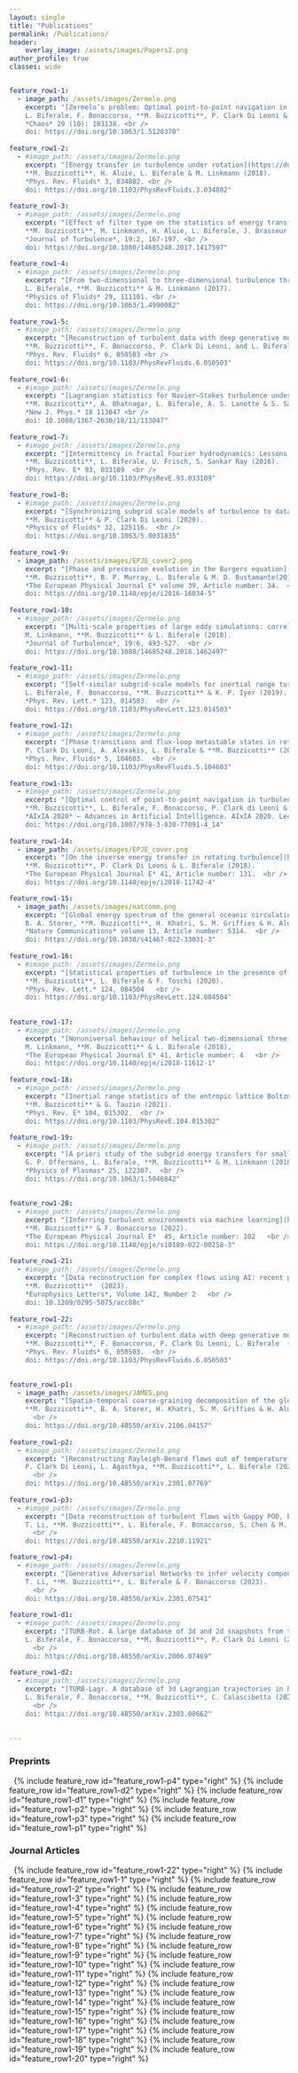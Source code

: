 ```yaml
---
layout: single
title: "Publications"
permalink: /Publications/
header:
    overlay_image: /assets/images/Papers2.png
author_profile: true
classes: wide


feature_row1-1:
  - image_path: /assets/images/Zermelo.png
    excerpt: "[Zermelo’s problem: Optimal point-to-point navigation in 2D turbulent flows using reinforcement learning](https://doi.org/10.1063/1.5120370) <br />
    L. Biferale, F. Bonaccorso, **M. Buzzicotti**, P. Clark Di Leoni & K. Gustavsson (2019).
    *Chaos* 29 (10): 103138. <br />
    doi: https://doi.org/10.1063/1.5120370"
    
feature_row1-2:
  - #image_path: /assets/images/Zermelo.png
    excerpt: "[Energy transfer in turbulence under rotation](https://doi.org/10.1103/PhysRevFluids.3.034802) <br />
    **M. Buzzicotti**, H. Aluie, L. Biferale & M. Linkmann (2018).
    *Phys. Rev. Fluids* 3, 034802. <br />
    doi: https://doi.org/10.1103/PhysRevFluids.3.034802"
    
feature_row1-3:
  - #image_path: /assets/images/Zermelo.png
    excerpt: "[Effect of filter type on the statistics of energy transfer between resolved and subfilter scales from a-priori analysis of direct numerical simulations of isotropic turbulence](https://doi.org/10.1080/14685248.2017.1417597) <br />
    **M. Buzzicotti**, M. Linkmann, H. Aluie, L. Biferale, J. Brasseur & C. Meneveau (2018).
    *Journal of Turbulence*, 19:2, 167-197. <br />
    doi: https://doi.org/10.1080/14685248.2017.1417597"
    
feature_row1-4:
  - #image_path: /assets/images/Zermelo.png
    excerpt: "[From two-dimensional to three-dimensional turbulence through two-dimensional three-component flows](https://doi.org/10.1063/1.4990082) <br />
    L. Biferale, **M. Buzzicotti** & M. Linkmann (2017).
    *Physics of Fluids* 29, 111101. <br />
    doi: https://doi.org/10.1063/1.4990082"
 
feature_row1-5:
  - #image_path: /assets/images/Zermelo.png
    excerpt: "[Reconstruction of turbulent data with deep generative models for semantic inpainting from TURB-Rot database](https://doi.org/10.1103/PhysRevFluids.6.050503)<br />
    **M. Buzzicotti**, F. Bonaccorso, P. Clark Di Leoni, and L. Biferale (2021).
    *Phys. Rev. Fluids* 6, 050503 <br />
    doi: https://doi.org/10.1103/PhysRevFluids.6.050503"
    
feature_row1-6:
  - #image_path: /assets/images/Zermelo.png
    excerpt: "[Lagrangian statistics for Navier–Stokes turbulence under Fourier-mode reduction: fractal and homogeneous decimations](https://iopscience.iop.org/article/10.1088/1367-2630/18/11/113047/meta) <br />
    **M. Buzzicotti**, A. Bhatnagar, L. Biferale, A. S. Lanotte & S. Sankar Ray (2016).
    *New J. Phys.* 18 113047 <br />
    doi: 10.1088/1367-2630/18/11/113047"
    
feature_row1-7:
  - #image_path: /assets/images/Zermelo.png
    excerpt: "[Intermittency in fractal Fourier hydrodynamics: Lessons from the Burgers equation](https://doi.org/10.1103/PhysRevE.93.033109) <br />
    **M. Buzzicotti**, L. Biferale, U. Frisch, S. Sankar Ray (2016).
    *Phys. Rev. E* 93, 033109  <br />
    doi: https://doi.org/10.1103/PhysRevE.93.033109"
    
feature_row1-8:
  - #image_path: /assets/images/Zermelo.png
    excerpt: "[Synchronizing subgrid scale models of turbulence to data](https://doi.org/10.1063/5.0031835) <br />
    **M. Buzzicotti** & P. Clark Di Leoni (2020).
    *Physics of Fluids* 32, 125116.  <br />
    doi: https://doi.org/10.1063/5.0031835"
    
feature_row1-9:
  - image_path: /assets/images/EPJE_cover2.png
    excerpt: "[Phase and precession evolution in the Burgers equation](https://doi.org/10.1140/epje/i2016-16034-5) <br />
    **M. Buzzicotti**, B. P. Murray, L. Biferale & M. D. Bustamante(2016).
    *The European Physical Journal E* volume 39, Article number: 34.  <br />
    doi: https://doi.org/10.1140/epje/i2016-16034-5"
    
feature_row1-10:
  - #image_path: /assets/images/Zermelo.png
    excerpt: "[Multi-scale properties of large eddy simulations: correlations between resolved-scale velocity-field increments and subgrid-scale quantities](https://doi.org/10.1080/14685248.2018.1462497) <br />
    M. Linkmann, **M. Buzzicotti** & L. Biferale (2018).
    *Journal of Turbulence*, 19:6, 493-527.  <br />
    doi: https://doi.org/10.1080/14685248.2018.1462497"
    
feature_row1-11:
  - #image_path: /assets/images/Zermelo.png
    excerpt: "[Self-similar subgrid-scale models for inertial range turbulence and accurate measurements of intermittency](https://doi.org/10.1103/PhysRevLett.123.014503) <br />
    L. Biferale, F. Bonaccorso, **M. Buzzicotti** & K. P. Iyer (2019).
    *Phys. Rev. Lett.* 123, 014503.  <br />
    doi: https://doi.org/10.1103/PhysRevLett.123.014503"
    
feature_row1-12:
  - #image_path: /assets/images/Zermelo.png
    excerpt: "[Phase transitions and flux-loop metastable states in rotating turbulence](https://doi.org/10.1103/PhysRevFluids.5.104603) <br />
    P. Clark Di Leoni, A. Alexakis, L. Biferale & **M. Buzzicotti** (2020).
    *Phys. Rev. Fluids* 5, 104603.  <br />
    doi: https://doi.org/10.1103/PhysRevFluids.5.104603"
    
feature_row1-13:
  - #image_path: /assets/images/Zermelo.png
    excerpt: "[Optimal control of point-to-point navigation in turbulent time dependent flows using reinforcement learning](https://doi.org/10.1007/978-3-030-77091-4_14) <br />
    **M. Buzzicotti**, L. Biferale, F. Bonaccorso, P. Clark di Leoni & K. Gustavsson (2021).
    *AIxIA 2020* – Advances in Artificial Intelligence. AIxIA 2020. Lecture Notes in Computer Science(), vol 12414. Springer, Cham. <br />
    doi: https://doi.org/10.1007/978-3-030-77091-4_14"
   
feature_row1-14:
  - image_path: /assets/images/EPJE_cover.png
    excerpt: "[On the inverse energy transfer in rotating turbulence](https://doi.org/10.1140/epje/i2018-11742-4) <br />
    **M. Buzzicotti**, P. Clark Di Leoni & L. Biferale (2018).
    *The European Physical Journal E* 41, Article number: 131.  <br />
    doi: https://doi.org/10.1140/epje/i2018-11742-4"

feature_row1-15:
  - image_path: /assets/images/natcomm.png
    excerpt: "[Global energy spectrum of the general oceanic circulation](https://doi.org/10.1038/s41467-022-33031-3) <br />
    B. A. Storer, **M. Buzzicotti**, H. Khatri, S. M. Griffies & H. Aluie (2022).
    *Nature Communications* volume 13, Article number: 5314.  <br />
    doi: https://doi.org/10.1038/s41467-022-33031-3"
    
feature_row1-16:
  - #image_path: /assets/images/Zermelo.png
    excerpt: "[Statistical properties of turbulence in the presence of a smart small-scale control](https://doi.org/10.1103/PhysRevLett.124.084504) <br />
    **M. Buzzicotti**, L. Biferale & F. Toschi (2020).
    *Phys. Rev. Lett.* 124, 084504   <br />
    doi: https://doi.org/10.1103/PhysRevLett.124.084504"
    
    
feature_row1-17:
  - #image_path: /assets/images/Zermelo.png
    excerpt: "[Nonuniversal behaviour of helical two-dimensional three-component turbulence](https://doi.org/10.1140/epje/i2018-11612-1) <br />
    M. Linkmann, **M. Buzzicotti** & L. Biferale (2018).
    *The European Physical Journal E* 41, Article number: 4   <br />
    doi: https://doi.org/10.1140/epje/i2018-11612-1"
    
feature_row1-18:
  - #image_path: /assets/images/Zermelo.png
    excerpt: "[Inertial range statistics of the entropic lattice Boltzmann method in three-dimensional turbulence](https://doi.org/10.1103/PhysRevE.104.015302) <br />
    **M. Buzzicotti** & G. Tauzin (2021).
    *Phys. Rev. E* 104, 015302.  <br />
    doi: https://doi.org/10.1103/PhysRevE.104.015302"
    
feature_row1-19:
  - #image_path: /assets/images/Zermelo.png
    excerpt: "[A priori study of the subgrid energy transfers for small-scale dynamo in kinematic and saturation regimes](https://doi.org/10.1063/1.5046842) <br />
    G. P. Offermans, L. Biferale, **M. Buzzicotti** & M. Linkmann (2018).
    *Physics of Plasmas* 25, 122307.  <br />
    doi: https://doi.org/10.1063/1.5046842"
    
    
feature_row1-20:
  - #image_path: /assets/images/Zermelo.png
    excerpt: "[Inferring turbulent environments via machine learning](https://doi.org/10.1140/epje/s10189-022-00258-3) <br />
    **M. Buzzicotti** & F. Bonaccorso (2022).
    *The European Physical Journal E*  45, Article number: 102   <br />
    doi: https://doi.org/10.1140/epje/s10189-022-00258-3"
    
feature_row1-21:
  - #image_path: /assets/images/Zermelo.png
    excerpt: "[Data reconstruction for complex flows using AI: recent progress, obstacles, and perspectives](https://iopscience.iop.org/article/10.1209/0295-5075/acc88c/meta) <br />
    **M. Buzzicotti**  (2023).
    *Europhysics Letters*, Volume 142, Number 2   <br />
    doi: 10.1209/0295-5075/acc88c"
    
feature_row1-22:
  - #image_path: /assets/images/Zermelo.png
    excerpt: "[Reconstruction of turbulent data with deep generative models for semantic inpainting from TURB-Rot database](https://doi.org/10.1103/PhysRevFluids.6.050503) <br />
    **M. Buzzicotti**, F. Bonaccorso, P. Clark Di Leoni, L. Biferale  (2021).
    *Phys. Rev. Fluids* 6, 050503.  <br />
    doi: https://doi.org/10.1103/PhysRevFluids.6.050503"
  

feature_row1-p1:
  - image_path: /assets/images/JAMES.png
    excerpt: "[Spatio-temporal coarse-graining decomposition of the global ocean geostrophic kinetic energy](https://doi.org/10.48550/arXiv.2106.04157) <br />
    **M. Buzzicotti**, B. A. Storer, H. Khatri, S. M. Griffies & H. Aluie (2021).
      <br />
    doi: https://doi.org/10.48550/arXiv.2106.04157"
    
feature_row1-p2:
  - #image_path: /assets/images/Zermelo.png
    excerpt: "[Reconstructing Rayleigh-Benard flows out of temperature-only measurements using Physics-Informed Neural Networks](https://doi.org/10.48550/arXiv.2301.07769) <br />
    P. Clark Di Leoni, L. Agasthya, **M. Buzzicotti**, L. Biferale (2023).
      <br />
    doi: https://doi.org/10.48550/arXiv.2301.07769" 
    
feature_row1-p3:
  - #image_path: /assets/images/Zermelo.png
    excerpt: "[Data reconstruction of turbulent flows with Gappy POD, Extended POD and Generative Adversarial Networks](https://doi.org/10.48550/arXiv.2210.11921) <br />
    T. Li, **M. Buzzicotti**, L. Biferale, F. Bonaccorso, S. Chen & M. Wan (2022).
      <br />
    doi: https://doi.org/10.48550/arXiv.2210.11921" 

feature_row1-p4:
  - #image_path: /assets/images/Zermelo.png
    excerpt: "[Generative Adversarial Networks to infer velocity components in rotating turbulent flows](https://doi.org/10.48550/arXiv.2301.07541) <br />
    T. Li, **M. Buzzicotti**, L. Biferale & F. Bonaccorso (2023).
      <br />
    doi: https://doi.org/10.48550/arXiv.2301.07541" 
    
feature_row1-d1:
  - #image_path: /assets/images/Zermelo.png
    excerpt: "[TURB-Rot. A large database of 3d and 2d snapshots from turbulent rotating flows](https://doi.org/10.48550/arXiv.2006.07469) <br />
    L. Biferale, F. Bonaccorso, **M. Buzzicotti**, P. Clark Di Leoni (2020).
      <br />
    doi: https://doi.org/10.48550/arXiv.2006.07469"
    
feature_row1-d2:
  - #image_path: /assets/images/Zermelo.png
    excerpt: "[TURB-Lagr. A database of 3d Lagrangian trajectories in homogeneous and isotropic turbulence](https://doi.org/10.48550/arXiv.2303.08662) <br />
    L. Biferale, F. Bonaccorso, **M. Buzzicotti**, C. Calascibetta (2023).
      <br />
    doi: https://doi.org/10.48550/arXiv.2303.08662"
    
    
--- 
```

### Preprints
&nbsp;
{% include feature_row id="feature_row1-p4" type="right" %}
{% include feature_row id="feature_row1-d2" type="right" %}
{% include feature_row id="feature_row1-d1" type="right" %}
{% include feature_row id="feature_row1-p2" type="right" %}
{% include feature_row id="feature_row1-p3" type="right" %}
{% include feature_row id="feature_row1-p1" type="right" %}
### Journal Articles
&nbsp;
{% include feature_row id="feature_row1-22" type="right" %}
{% include feature_row id="feature_row1-1" type="right" %}
{% include feature_row id="feature_row1-2" type="right" %}
{% include feature_row id="feature_row1-3" type="right" %}
{% include feature_row id="feature_row1-4" type="right" %}
{% include feature_row id="feature_row1-5" type="right" %}
{% include feature_row id="feature_row1-6" type="right" %}
{% include feature_row id="feature_row1-7" type="right" %}
{% include feature_row id="feature_row1-8" type="right" %}
{% include feature_row id="feature_row1-9" type="right" %}
{% include feature_row id="feature_row1-10" type="right" %}
{% include feature_row id="feature_row1-11" type="right" %}
{% include feature_row id="feature_row1-12" type="right" %}
{% include feature_row id="feature_row1-13" type="right" %}
{% include feature_row id="feature_row1-14" type="right" %}
{% include feature_row id="feature_row1-15" type="right" %}
{% include feature_row id="feature_row1-16" type="right" %}
{% include feature_row id="feature_row1-17" type="right" %}
{% include feature_row id="feature_row1-18" type="right" %}
{% include feature_row id="feature_row1-19" type="right" %}
{% include feature_row id="feature_row1-20" type="right" %}

